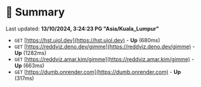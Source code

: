 # 📖 Summary
Last updated: **13/10/2024, 3:24:23 PG "Asia/Kuala_Lumpur"**

- `GET` [https://hst.ujol.dev](https://hst.ujol.dev) - **Up** (680ms)
- `GET` [https://reddviz.deno.dev/gimme](https://reddviz.deno.dev/gimme) - **Up** (1282ms)
- `GET` [https://reddviz.amar.kim/gimme](https://reddviz.amar.kim/gimme) - **Up** (663ms)
- `GET` [https://dumb.onrender.com](https://dumb.onrender.com) - **Up** (317ms)
